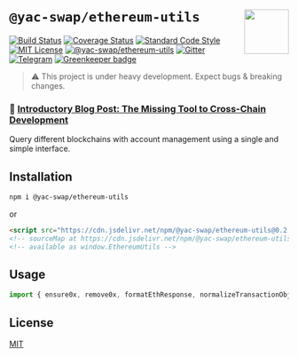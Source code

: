 # `@yac-swap/ethereum-utils` <img align="right" src="https://raw.githubusercontent.com/liquality/chainabstractionlayer/master/liquality-logo.png" height="80px" />

[![Build Status](https://travis-ci.com/liquality/chainabstractionlayer.svg?branch=master)](https://travis-ci.com/liquality/chainabstractionlayer)
[![Coverage Status](https://coveralls.io/repos/github/liquality/chainabstractionlayer/badge.svg?branch=master)](https://coveralls.io/github/liquality/chainabstractionlayer?branch=master)
[![Standard Code Style](https://img.shields.io/badge/codestyle-standard-brightgreen.svg)](https://github.com/standard/standard)
[![MIT License](https://img.shields.io/badge/license-MIT-brightgreen.svg)](../../LICENSE.md)
[![@yac-swap/ethereum-utils](https://img.shields.io/npm/dt/@yac-swap/ethereum-utils.svg)](https://npmjs.com/package/@yac-swap/ethereum-utils)
[![Gitter](https://img.shields.io/gitter/room/liquality/Lobby.svg)](https://gitter.im/liquality/Lobby?source=orgpage)
[![Telegram](https://img.shields.io/badge/chat-on%20telegram-blue.svg)](https://t.me/Liquality) [![Greenkeeper badge](https://badges.greenkeeper.io/liquality/chainabstractionlayer.svg)](https://greenkeeper.io/)

> :warning: This project is under heavy development. Expect bugs & breaking changes.

### :pencil: [Introductory Blog Post: The Missing Tool to Cross-Chain Development](https://medium.com/liquality/the-missing-tool-to-cross-chain-development-2ebfe898efa1)

Query different blockchains with account management using a single and simple interface.

## Installation

```bash
npm i @yac-swap/ethereum-utils
```

or

```html
<script src="https://cdn.jsdelivr.net/npm/@yac-swap/ethereum-utils@0.2.3/dist/ethereum-utils.min.js"></script>
<!-- sourceMap at https://cdn.jsdelivr.net/npm/@yac-swap/ethereum-utils@0.2.3/dist/ethereum-utils.min.js.map -->
<!-- available as window.EthereumUtils -->
```

## Usage

```js
import { ensure0x, remove0x, formatEthResponse, normalizeTransactionObject } from '@yac-swap/ethereum-utils'
```

## License

[MIT](../../LICENSE.md)
